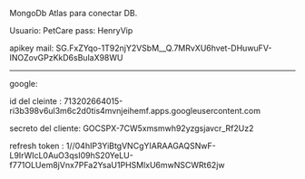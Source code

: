 MongoDb Atlas para conectar DB.

Usuario: PetCare
pass: HenryVip

apikey mail: 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

--------------------------------------

google:

id del cleinte : 713202664015-ri3b398v6ul3m6c2d0tis4mvnjeihemf.apps.googleusercontent.com


secreto del cliente: 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


refresh token : 1//04hIP3YiBtgVNCgYIARAAGAQSNwF-L9IrWIcL0AuO3qsI09hS20YeLU-f771OLUem8jVnx7PFa2YsaU1PHSMlxU6mwNSCWRt62jw